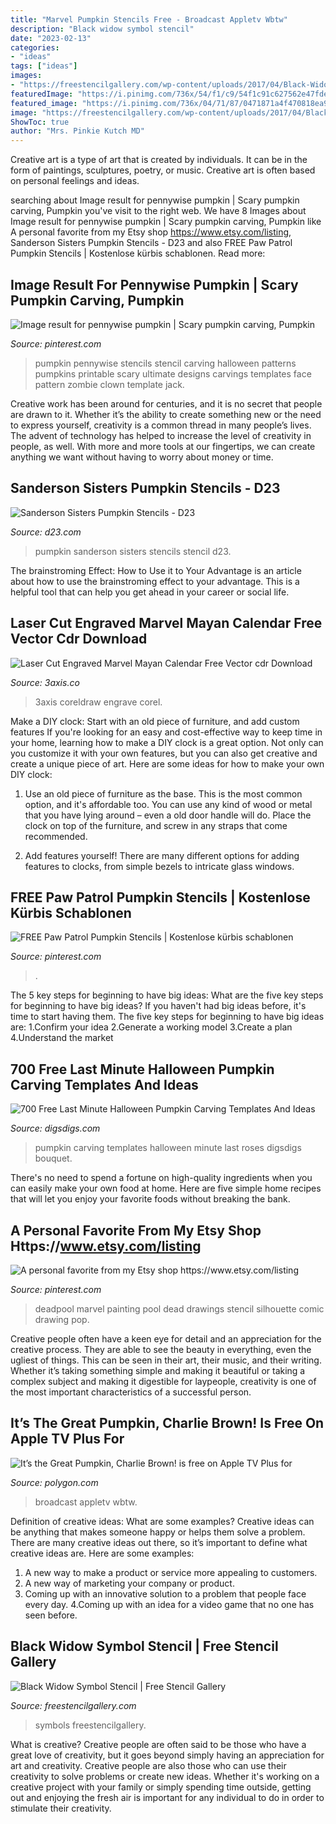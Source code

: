 ```yaml
---
title: "Marvel Pumpkin Stencils Free - Broadcast Appletv Wbtw"
description: "Black widow symbol stencil"
date: "2023-02-13"
categories:
- "ideas"
tags: ["ideas"]
images:
- "https://freestencilgallery.com/wp-content/uploads/2017/04/Black-Widow-Symbol-Stencil-thumb.jpg"
featuredImage: "https://i.pinimg.com/736x/54/f1/c9/54f1c91c627562e47fde83b264e9d8ec.jpg"
featured_image: "https://i.pinimg.com/736x/04/71/87/0471871a4f470818ea943d8e5c3859f2--white-art-deadpool.jpg"
image: "https://freestencilgallery.com/wp-content/uploads/2017/04/Black-Widow-Symbol-Stencil-thumb.jpg"
ShowToc: true
author: "Mrs. Pinkie Kutch MD"
---
```



Creative art is a type of art that is created by individuals. It can be in the form of paintings, sculptures, poetry, or music. Creative art is often based on personal feelings and ideas.

	

		
searching about Image result for pennywise pumpkin | Scary pumpkin carving, Pumpkin you've visit to the right web. We have 8 Images about Image result for pennywise pumpkin | Scary pumpkin carving, Pumpkin like A personal favorite from my Etsy shop https://www.etsy.com/listing, Sanderson Sisters Pumpkin Stencils - D23 and also FREE Paw Patrol Pumpkin Stencils | Kostenlose kürbis schablonen. Read more:
		
    
## Image Result For Pennywise Pumpkin | Scary Pumpkin Carving, Pumpkin

<img loading=lazy src="https://i.pinimg.com/736x/54/f1/c9/54f1c91c627562e47fde83b264e9d8ec.jpg" onerror="this.onerror=null;this.src='https://tse2.mm.bing.net/th?id=OIP.VVbXnY07TWR_6_qVh4dc-gAAAA&amp;pid=15.1';" alt="Image result for pennywise pumpkin | Scary pumpkin carving, Pumpkin">

_Source: pinterest.com_

>pumpkin pennywise stencils stencil carving halloween patterns pumpkins printable scary ultimate designs carvings templates face pattern zombie clown template jack. 

	

Creative work has been around for centuries, and it is no secret that people are drawn to it. Whether it’s the ability to create something new or the need to express yourself, creativity is a common thread in many people’s lives. The advent of technology has helped to increase the level of creativity in people, as well. With more and more tools at our fingertips, we can create anything we want without having to worry about money or time.

    
## Sanderson Sisters Pumpkin Stencils - D23

<img loading=lazy src="https://d23.com/app/uploads/2018/09/1180w-600h_100118_fanniversary-crafts-sanderson-sisters-pumpkin-stencils-780x440.jpg" onerror="this.onerror=null;this.src='https://tse1.mm.bing.net/th?id=OIP._pFDNLCQ4DnIx0duguJ5ugHaEL&amp;pid=15.1';" alt="Sanderson Sisters Pumpkin Stencils - D23">

_Source: d23.com_

>pumpkin sanderson sisters stencils stencil d23. 

	

The brainstroming Effect: How to Use it to Your Advantage is an article about how to use the brainstroming effect to your advantage. This is a helpful tool that can help you get ahead in your career or social life.

    
## Laser Cut Engraved Marvel Mayan Calendar Free Vector Cdr Download

<img loading=lazy src="https://3axis.co/user-images/lopql067.jpg" onerror="this.onerror=null;this.src='https://tse4.mm.bing.net/th?id=OIP.NAR6P4bGCf3U1hys1Mc8NQHaJ4&amp;pid=15.1';" alt="Laser Cut Engraved Marvel Mayan Calendar Free Vector cdr Download">

_Source: 3axis.co_

>3axis coreldraw engrave corel. 

	

Make a DIY clock: Start with an old piece of furniture, and add custom features
If you're looking for an easy and cost-effective way to keep time in your home, learning how to make a DIY clock is a great option. Not only can you customize it with your own features, but you can also get creative and create a unique piece of art. Here are some ideas for how to make your own DIY clock:
1. Use an old piece of furniture as the base. This is the most common option, and it's affordable too. You can use any kind of wood or metal that you have lying around – even a old door handle will do. Place the clock on top of the furniture, and screw in any straps that come recommended.

2. Add features yourself! There are many different options for adding features to clocks, from simple bezels to intricate glass windows.

    
## FREE Paw Patrol Pumpkin Stencils | Kostenlose Kürbis Schablonen

<img loading=lazy src="https://i.pinimg.com/736x/91/24/07/9124071e2c3b63f0657706e070f6d369.jpg" onerror="this.onerror=null;this.src='https://tse2.mm.bing.net/th?id=OIP.K3lmS0AV-jRgWJSN2IlROQHaIL&amp;pid=15.1';" alt="FREE Paw Patrol Pumpkin Stencils | Kostenlose kürbis schablonen">

_Source: pinterest.com_

>. 

	

The 5 key steps for beginning to have big ideas: What are the five key steps for beginning to have big ideas?
If you haven't had big ideas before, it's time to start having them. The five key steps for beginning to have big ideas are: 1.Confirm your idea 2.Generate a working model 3.Create a plan 4.Understand the market 
    
## 700 Free Last Minute Halloween Pumpkin Carving Templates And Ideas

<img loading=lazy src="https://www.digsdigs.com/photos/2011/10/700-free-last-minute-halloween-pumpkin-carving-templates-and-ideas-11.jpg" onerror="this.onerror=null;this.src='https://tse4.mm.bing.net/th?id=OIP.xKXre1cqqM0DvwKNjH2IvgHaLI&amp;pid=15.1';" alt="700 Free Last Minute Halloween Pumpkin Carving Templates And Ideas">

_Source: digsdigs.com_

>pumpkin carving templates halloween minute last roses digsdigs bouquet. 

	

There's no need to spend a fortune on high-quality ingredients when you can easily make your own food at home. Here are five simple home recipes that will let you enjoy your favorite foods without breaking the bank.

    
## A Personal Favorite From My Etsy Shop Https://www.etsy.com/listing

<img loading=lazy src="https://i.pinimg.com/736x/04/71/87/0471871a4f470818ea943d8e5c3859f2--white-art-deadpool.jpg" onerror="this.onerror=null;this.src='https://tse4.mm.bing.net/th?id=OIP.zvjZ0Es5x0tcn8d9gWIOfwHaKN&amp;pid=15.1';" alt="A personal favorite from my Etsy shop https://www.etsy.com/listing">

_Source: pinterest.com_

>deadpool marvel painting pool dead drawings stencil silhouette comic drawing pop. 

	

Creative people often have a keen eye for detail and an appreciation for the creative process. They are able to see the beauty in everything, even the ugliest of things. This can be seen in their art, their music, and their writing. Whether it’s taking something simple and making it beautiful or taking a complex subject and making it digestible for laypeople, creativity is one of the most important characteristics of a successful person.

    
## It’s The Great Pumpkin, Charlie Brown! Is Free On Apple TV Plus For

<img loading=lazy src="https://cdn.vox-cdn.com/thumbor/42_5_jYDFSSYFsGa_zCjE1rQ_dA=/0x108:1500x893/fit-in/1200x630/cdn.vox-cdn.com/uploads/chorus_asset/file/21974696/image.jpeg" onerror="this.onerror=null;this.src='https://tse2.mm.bing.net/th?id=OIP.zP8zp5zvTVC_vAgUZsxvhwHaD4&amp;pid=15.1';" alt="It’s the Great Pumpkin, Charlie Brown! is free on Apple TV Plus for">

_Source: polygon.com_

>broadcast appletv wbtw. 

	

Definition of creative ideas: What are some examples?
Creative ideas can be anything that makes someone happy or helps them solve a problem. There are many creative ideas out there, so it’s important to define what creative ideas are. Here are some examples:
1. A new way to make a product or service more appealing to customers.
2. A new way of marketing your company or product.
3. Coming up with an innovative solution to a problem that people face every day.
4.Coming up with an idea for a video game that no one has seen before.

    
## Black Widow Symbol Stencil | Free Stencil Gallery

<img loading=lazy src="https://freestencilgallery.com/wp-content/uploads/2017/04/Black-Widow-Symbol-Stencil-thumb.jpg" onerror="this.onerror=null;this.src='https://tse1.mm.bing.net/th?id=OIP.ge46F7gAURlhR75OhQuqEAHaHa&amp;pid=15.1';" alt="Black Widow Symbol Stencil | Free Stencil Gallery">

_Source: freestencilgallery.com_

>symbols freestencilgallery. 

	

What is creative?
Creative people are often said to be those who have a great love of creativity, but it goes beyond simply having an appreciation for art and creativity. Creative people are also those who can use their creativity to solve problems or create new ideas. Whether it's working on a creative project with your family or simply spending time outside, getting out and enjoying the fresh air is important for any individual to do in order to stimulate their creativity.

